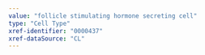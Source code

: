 ```yaml
---
value: "follicle stimulating hormone secreting cell"
type: "Cell Type"
xref-identifier: "0000437"
xref-dataSource: "CL"
---
```

